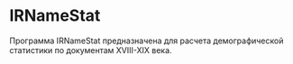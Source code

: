 # IRNameStat #

Программа IRNameStat предназначена для расчета демографической статистики по документам XVIII-XIX века.